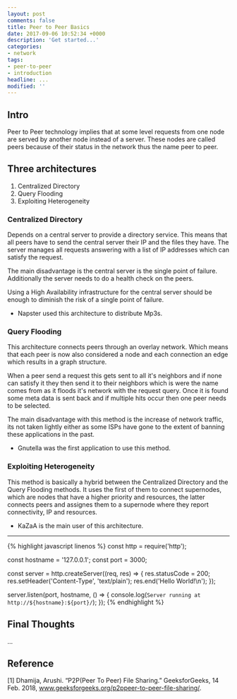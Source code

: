 ```yaml
---
layout: post
comments: false
title: Peer to Peer Basics
date: 2017-09-06 10:52:34 +0000
description: 'Get started...'
categories:
- network
tags:
- peer-to-peer
- introduction
headline: ...
modified: ''
---
```

## Intro

Peer to Peer technology implies that at some level requests from one node are
served by another node instead of a server. These nodes are called peers because
of their status in the network thus the name peer to peer.


## Three architectures

1. Centralized Directory
2. Query Flooding
3. Exploiting Heterogeneity

### Centralized Directory

Depends on a central server to provide a directory service. This means that all
peers have to send the central server their IP and the files they have. The
server manages all requests answering with a list of IP addresses which can
satisfy the request.

The main disadvantage is the central server is the single point of failure.
Additionally the server needs to do a health check on the peers.

Using a High Availability infrastructure for the central server should be enough
to diminish the risk of a single point of failure.     

* Napster used this architecture to distribute Mp3s.

### Query Flooding

This architecture connects peers through an overlay network. Which means that
each peer is now also considered a node and each connection an edge which
results in a graph structure.

When a peer send a request this gets sent to all it's neighbors and if none can
satisfy it they then send it to their neighbors which is were the name comes
from as it floods it's network with the request query. Once it is found some
meta data is sent back and if multiple hits occur then one peer needs to be
selected.

The main disadvantage with this method is the increase of network traffic, its
not taken lightly either as some ISPs have gone to the extent of banning these
applications in the past.

* Gnutella was the first application to use this method.

### Exploiting Heterogeneity

This method is basically a hybrid between the Centralized Directory and the
Query Flooding methods. It uses the first of them to connect supernodes, which
are nodes that have a higher priority and resources, the latter connects peers
and assignes them to a supernode where they report connectivity, IP and
resources.

* KaZaA is the main user of this architecture.

----


{% highlight javascript linenos %}
const http = require('http');

const hostname = '127.0.0.1';
const port = 3000;

const server = http.createServer((req, res) => {
  res.statusCode = 200;
  res.setHeader('Content-Type', 'text/plain');
  res.end('Hello World!\n');
});

server.listen(port, hostname, () => {
  console.log(`Server running at http://${hostname}:${port}/`);
});
{% endhighlight %}



## Final Thoughts

...


## Reference

[1] Dhamija, Arushi. “P2P(Peer To Peer) File Sharing.” GeeksforGeeks, 14 Feb.
2018, www.geeksforgeeks.org/p2ppeer-to-peer-file-sharing/.
